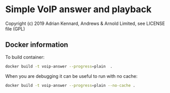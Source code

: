 # Simple VoIP answer and playback

Copyright (c) 2019 Adrian Kennard, Andrews & Arnold Limited, see LICENSE file (GPL)

## Docker information

To build container:

```bash
docker build -t voip-answer --progress=plain  .
```

When you are debugging it can be useful to run with no cache:

```bash
docker build -t voip-answer --progress=plain --no-cache .
```
